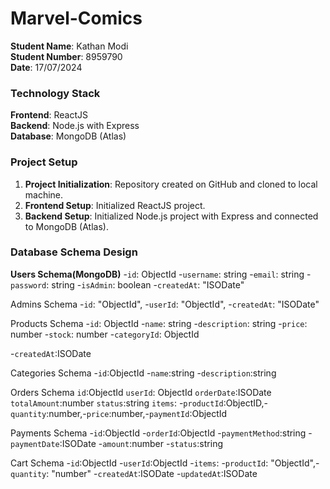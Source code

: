 # Marvel-Comics

**Student Name**: Kathan Modi  
**Student Number**: 8959790  
**Date**: 17/07/2024

### Technology Stack

**Frontend**: ReactJS  
**Backend**: Node.js with Express  
**Database**: MongoDB (Atlas)

### Project Setup

1. **Project Initialization**: Repository created on GitHub and cloned to local machine.
2. **Frontend Setup**: Initialized ReactJS project.
3. **Backend Setup**: Initialized Node.js project with Express and connected to MongoDB (Atlas).

### Database Schema Design
**Users Schema(MongoDB)**
-`id`: ObjectId
-`username`: string
-`email`: string
-`password`: string
-`isAdmin`: boolean
-`createdAt`: "ISODate"

  Admins Schema
  -`id`: "ObjectId",
  -`userId`: "ObjectId",
  -`createdAt`: "ISODate"

Products Schema
-`id`: ObjectId
-`name`: string
-`description`: string
-`price`: number
-`stock`: number
-`categoryId`: ObjectId
 
-`createdAt`:ISODate

  Categories Schema
-`id`:ObjectId
-`name`:string
-`description`:string
  
  Orders Schema
  `id`:ObjectId
  `userId`: ObjectId
  `orderDate`:ISODate
  `totalAmount`:number
  `status`:string
  `items`:  -`productId`:ObjectID,-`quantity`:number,-`price`:number,-`paymentId`:ObjectId

  Payments Schema
-`id`:ObjectId
-`orderId`:ObjectId
-`paymentMethod`:string
-`paymentDate`:ISODate
-`amount`:number
-`status`:string

  Cart Schema
-`id`:ObjectId
-`userId`:ObjectId
-`items`: -`productId`: "ObjectId",-`quantity`: "number"
-`createdAt`:ISODate
-`updatedAt`:ISODate

